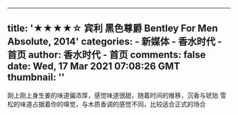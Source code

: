 
---
title: '★★★★☆ 宾利 黑色尊爵 Bentley For Men Absolute, 2014'
categories: 
    - 新媒体
    - 香水时代 - 首页
author: 香水时代 - 首页
comments: false
date: Wed, 17 Mar 2021 07:08:26 GMT
thumbnail: ''
---

<div>   
刚上刚上身生姜的味道偏浓厚，感觉味道很甜，随着时间的推移，沉香与琥珀 雪松的味道占据着你的嗅觉，与木质香调的感觉不同，比较适合正式的场合  
</div>
            